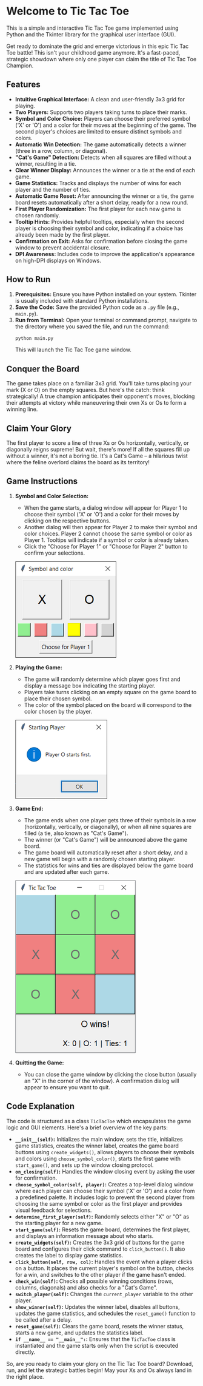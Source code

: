 # Welcome to Tic Tac Toe

This is a simple and interactive Tic Tac Toe game implemented using Python and the Tkinter library for the graphical user interface (GUI).

Get ready to dominate the grid and emerge victorious in this epic Tic Tac Toe battle! This isn't your childhood game anymore. It's a fast-paced, strategic showdown where only one player can claim the title of Tic Tac Toe Champion.

## Features

* **Intuitive Graphical Interface:** A clean and user-friendly 3x3 grid for playing.
* **Two Players:** Supports two players taking turns to place their marks.
* **Symbol and Color Choice:** Players can choose their preferred symbol ('X' or 'O') and a color for their moves at the beginning of the game. The second player's choices are limited to ensure distinct symbols and colors.
* **Automatic Win Detection:** The game automatically detects a winner (three in a row, column, or diagonal).
* **"Cat's Game" Detection:** Detects when all squares are filled without a winner, resulting in a tie.
* **Clear Winner Display:** Announces the winner or a tie at the end of each game.
* **Game Statistics:** Tracks and displays the number of wins for each player and the number of ties.
* **Automatic Game Reset:** After announcing the winner or a tie, the game board resets automatically after a short delay, ready for a new round.
* **First Player Randomization:** The first player for each new game is chosen randomly.
* **Tooltip Hints:** Provides helpful tooltips, especially when the second player is choosing their symbol and color, indicating if a choice has already been made by the first player.
* **Confirmation on Exit:** Asks for confirmation before closing the game window to prevent accidental closure.
* **DPI Awareness:** Includes code to improve the application's appearance on high-DPI displays on Windows.

  
## How to Run

1.  **Prerequisites:** Ensure you have Python installed on your system. Tkinter is usually included with standard Python installations.
2.  **Save the Code:** Save the provided Python code as a `.py` file (e.g., `main.py`).
3.  **Run from Terminal:** Open your terminal or command prompt, navigate to the directory where you saved the file, and run the command:
    ```bash
    python main.py
    ```
    This will launch the Tic Tac Toe game window.

## Conquer the Board

The game takes place on a familiar 3x3 grid. You'll take turns placing your mark (X or O) on the empty squares. But here's the catch: think strategically! A true champion anticipates their opponent's moves, blocking their attempts at victory while maneuvering their own Xs or Os to form a winning line.

## Claim Your Glory

The first player to score a line of three Xs or Os horizontally, vertically, or diagonally reigns supreme! But wait, there's more! If all the squares fill up without a winner, it's not a boring tie. It's a  Cat's Game – a hilarious twist where the feline overlord claims the board as its territory!

## Game Instructions

1.  **Symbol and Color Selection:**
    * When the game starts, a dialog window will appear for Player 1 to choose their symbol ('X' or 'O') and a color for their moves by clicking on the respective buttons.
    * Another dialog will then appear for Player 2 to make their symbol and color choices. Player 2 cannot choose the same symbol or color as Player 1. Tooltips will indicate if a symbol or color is already taken.
    * Click the "Choose for Player 1" or "Choose for Player 2" button to confirm your selections.

    ![](https://github.com/hrosicka/TicTacToe/blob/master/doc/symbol_color.png)

2.  **Playing the Game:**
    * The game will randomly determine which player goes first and display a message box indicating the starting player.
    * Players take turns clicking on an empty square on the game board to place their chosen symbol.
    * The color of the symbol placed on the board will correspond to the color chosen by the player.
  
    ![](https://github.com/hrosicka/TicTacToe/blob/master/doc/who_starts.png)
    
3.  **Game End:**
    * The game ends when one player gets three of their symbols in a row (horizontally, vertically, or diagonally), or when all nine squares are filled (a tie, also known as "Cat's Game").
    * The winner (or "Cat's Game") will be announced above the game board.
    * The game board will automatically reset after a short delay, and a new game will begin with a randomly chosen starting player.
    * The statistics for wins and ties are displayed below the game board and are updated after each game.

    ![](https://github.com/hrosicka/TicTacToe/blob/master/doc/tic_tac_toe.png)
      
4.  **Quitting the Game:**
    * You can close the game window by clicking the close button (usually an "X" in the corner of the window). A confirmation dialog will appear to ensure you want to quit.

## Code Explanation

The code is structured as a class `TicTacToe` which encapsulates the game logic and GUI elements. Here's a brief overview of the key parts:

* **`__init__(self)`:** Initializes the main window, sets the title, initializes game statistics, creates the winner label, creates the game board buttons using `create_widgets()`, allows players to choose their symbols and colors using `choose_symbol_color()`, starts the first game with `start_game()`, and sets up the window closing protocol.
* **`on_closing(self)`:** Handles the window closing event by asking the user for confirmation.
* **`choose_symbol_color(self, player)`:** Creates a top-level dialog window where each player can choose their symbol ('X' or 'O') and a color from a predefined palette. It includes logic to prevent the second player from choosing the same symbol or color as the first player and provides visual feedback for selections.
* **`determine_first_player(self)`:** Randomly selects either "X" or "O" as the starting player for a new game.
* **`start_game(self)`:** Resets the game board, determines the first player, and displays an information message about who starts.
* **`create_widgets(self)`:** Creates the 3x3 grid of buttons for the game board and configures their click command to `click_button()`. It also creates the label to display game statistics.
* **`click_button(self, row, col)`:** Handles the event when a player clicks on a button. It places the current player's symbol on the button, checks for a win, and switches to the other player if the game hasn't ended.
* **`check_win(self)`:** Checks all possible winning conditions (rows, columns, diagonals) and also checks for a "Cat's Game".
* **`switch_player(self)`:** Changes the `current_player` variable to the other player.
* **`show_winner(self)`:** Updates the winner label, disables all buttons, updates the game statistics, and schedules the `reset_game()` function to be called after a delay.
* **`reset_game(self)`:** Clears the game board, resets the winner status, starts a new game, and updates the statistics label.
* **`if __name__ == "__main__":`:** Ensures that the `TicTacToe` class is instantiated and the game starts only when the script is executed directly.

So, are you ready to claim your glory on the Tic Tac Toe board? Download, run, and let the strategic battles begin! May your Xs and Os always land in the right place.
